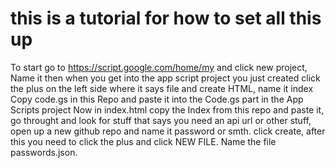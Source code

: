 # this is a tutorial for how to set all this up

To start go to https://script.google.com/home/my and click new project, Name it
then when you get into the app script project you just created click the plus on the left side where it says file and create HTML, name it index
Copy code.gs in this Repo and paste it into the Code.gs part in the App Scripts project
Now in index.html copy the Index from this repo and paste it, go throught and look for stuff that says you need an api url or other stuff, open up a new github repo and name it password or smth. click create, after this you need to click the plus and click NEW FILE.
Name the file passwords.json.

